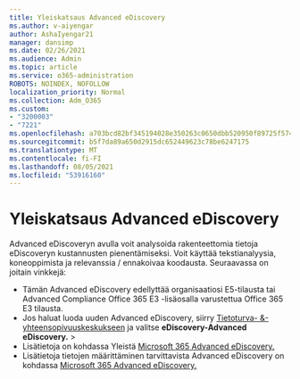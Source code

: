 ```yaml
---
title: Yleiskatsaus Advanced eDiscovery
ms.author: v-aiyengar
author: AshaIyengar21
manager: dansimp
ms.date: 02/26/2021
ms.audience: Admin
ms.topic: article
ms.service: o365-administration
ROBOTS: NOINDEX, NOFOLLOW
localization_priority: Normal
ms.collection: Adm_O365
ms.custom:
- "3200003"
- "7221"
ms.openlocfilehash: a703bcd82bf345194028e350263c0650dbb520950f89725f57442c9c8c22035c
ms.sourcegitcommit: b5f7da89a650d2915dc652449623c78be6247175
ms.translationtype: MT
ms.contentlocale: fi-FI
ms.lasthandoff: 08/05/2021
ms.locfileid: "53916160"
---
```

# <a name="overview-of-advanced-ediscovery"></a>Yleiskatsaus Advanced eDiscovery

Advanced eDiscoveryn avulla voit analysoida rakenteettomia tietoja eDiscoveryn kustannusten pienentämiseksi. Voit käyttää tekstianalyysia, koneoppimista ja relevanssia / ennakoivaa koodausta. Seuraavassa on joitain vinkkejä:

- Tämän Advanced eDiscovery edellyttää organisaatiosi E5-tilausta tai Advanced Compliance Office 365 E3 -lisäosalla varustettua Office 365 E3 tilausta.
- Jos haluat luoda uuden Advanced eDiscovery, siirry [Tietoturva- &-yhteensopivuuskeskukseen](https://go.microsoft.com/fwlink/p/?linkid=2077143) ja valitse **eDiscovery-Advanced eDiscovery.**  >  
- Lisätietoja on kohdassa Yleistä [Microsoft 365 Advanced eDiscovery.](https://go.microsoft.com/fwlink/?linkid=2101588)
- Lisätietoja tietojen määrittäminen tarvittavista Advanced eDiscovery on kohdassa [Microsoft 365 Advanced eDiscovery.](https://go.microsoft.com/fwlink/?linkid=2122672)